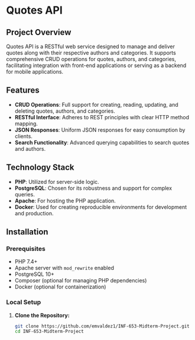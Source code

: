 # Quotes API

## Project Overview

Quotes API is a RESTful web service designed to manage and deliver quotes along with their respective authors and categories. It supports comprehensive CRUD operations for quotes, authors, and categories, facilitating integration with front-end applications or serving as a backend for mobile applications.

## Features

- **CRUD Operations**: Full support for creating, reading, updating, and deleting quotes, authors, and categories.
- **RESTful Interface**: Adheres to REST principles with clear HTTP method mapping.
- **JSON Responses**: Uniform JSON responses for easy consumption by clients.
- **Search Functionality**: Advanced querying capabilities to search quotes and authors.

## Technology Stack

- **PHP**: Utilized for server-side logic.
- **PostgreSQL**: Chosen for its robustness and support for complex queries.
- **Apache**: For hosting the PHP application.
- **Docker**: Used for creating reproducible environments for development and production.

## Installation

### Prerequisites

- PHP 7.4+
- Apache server with `mod_rewrite` enabled
- PostgreSQL 10+
- Composer (optional for managing PHP dependencies)
- Docker (optional for containerization)

### Local Setup

1. **Clone the Repository:**
   ```bash
   git clone https://github.com/emvaldez1/INF-653-Midterm-Project.git
   cd INF-653-Midterm-Project
